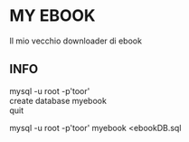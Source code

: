 MY EBOOK
========
Il mio vecchio downloader di ebook  

INFO
----
mysql -u root -p'toor'  
create database myebook  
quit  
  
mysql -u root -p'toor' myebook <ebookDB.sql  